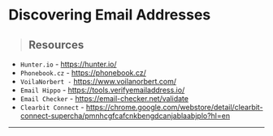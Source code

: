 # Discovering Email Addresses

> ## **Resources**

- `Hunter.io` - https://hunter.io/
- `Phonebook.cz` - https://phonebook.cz/
- `VoilaNorbert -` https://www.voilanorbert.com/
- `Email Hippo` - https://tools.verifyemailaddress.io/
- `Email Checker` - https://email-checker.net/validate
- `Clearbit Connect` - https://chrome.google.com/webstore/detail/clearbit-connect-supercha/pmnhcgfcafcnkbengdcanjablaabjplo?hl=en

---
